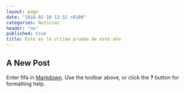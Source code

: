 ```yaml
---
layout: page
date: "2016-02-10 13:32 +0100"
categories: Noticias
header: "no"
published: true
title: Esto es la ultima prueba de este año
---
```


## A New Post

Enter fifa in [Markdown](http://daringfireball.net/projects/markdown/). Use the toolbar above, or click the **?** button for formatting help.
